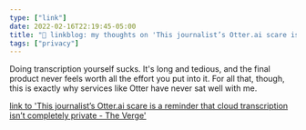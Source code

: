 ```yaml
---
type: ["link"]
date: 2022-02-16T22:19:45-05:00
title: "🔗 linkblog: my thoughts on 'This journalist’s Otter.ai scare is a reminder that cloud transcription isn’t completely private - The Verge'"
tags: ["privacy"]
---
```

Doing transcription yourself sucks. It's long and tedious, and the final product never feels worth all the effort you put into it. For all that, though, this is exactly why services like Otter have never sat well with me.
 
[link to 'This journalist’s Otter.ai scare is a reminder that cloud transcription isn’t completely private - The Verge'](https://www.theverge.com/2022/2/16/22937766/go-read-this-otter-ai-transcription-data-privacy-report)

